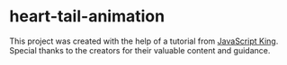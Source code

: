 # heart-tail-animation

This project was created with the help of a tutorial from 
[JavaScript King](https://youtu.be/NfvtQ2p5QG4?si=SSFZsS7BtDnyRnyF). 
Special thanks to the creators for their valuable content and guidance.
